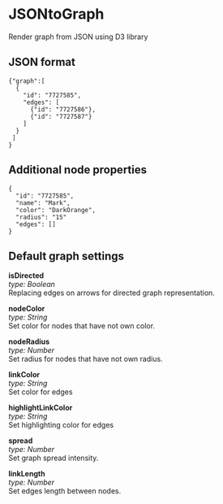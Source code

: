 # JSONtoGraph
Render graph from JSON using D3 library

## JSON format
```
{"graph":[
  {
    "id": "7727585",
    "edges": [
      {"id": "7727586"},
      {"id": "7727587"}
    ]
  }
 ]
}     
```
## Additional node properties

```
{
  "id": "7727585",
  "name": "Mark",
  "color": "DarkOrange",
  "radius": "15"
  "edges": []
}
 ```
## Default graph settings
**isDirected**
<br>
*type: Boolean*<br>
Replacing edges on arrows for directed graph representation. 

**nodeColor**
<br>
*type: String*<br>
Set color for nodes that have not own color.

**nodeRadius**
<br>
*type: Number*<br>
Set radius for nodes that have not own radius.

**linkColor**
<br>
*type: String*<br>
Set color for edges

**highlightLinkColor**
<br>
*type: String*<br>
Set highlighting color for edges

**spread**
<br>
*type: Number*<br>
Set graph spread intensity. 

**linkLength**
<br>
*type: Number*<br>
Set edges length between nodes.
